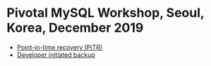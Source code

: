 # Pivotal MySQL Workshop, Seoul, Korea, December 2019

* [Point-in-time recovery (PiTR)](./pitr_spring_music.md)
* [Developer initiated backup](./dev_initiated_backup.md)

